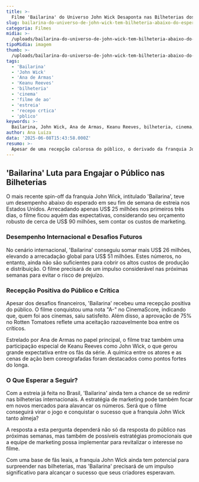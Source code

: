 ```yaml
---
title: >-
  Filme 'Bailarina' do Universo John Wick Desaponta nas Bilheterias dos EUA
slug: bailarina-do-universo-de-john-wick-tem-bilheteria-abaixo-do-esperado-nos-eua
categoria: Filmes
midia: >-
  /uploads/bailarina-do-universo-de-john-wick-tem-bilheteria-abaixo-do-esperado-nos-eua-thumb.webp
tipoMidia: imagem
thumb: >-
  /uploads/bailarina-do-universo-de-john-wick-tem-bilheteria-abaixo-do-esperado-nos-eua-thumb.webp
tags:
  - 'Bailarina'
  - 'John Wick'
  - 'Ana de Armas'
  - 'Keanu Reeves'
  - 'bilheteria'
  - 'cinema'
  - 'filme de ao'
  - 'estreia'
  - 'recepo crtica'
  - 'pblico'
keywords: >-
  Bailarina, John Wick, Ana de Armas, Keanu Reeves, bilheteria, cinema, filme de ação, estreia, recepção crítica, público
author: Ana Luiza
data: '2025-06-08T15:43:58.000Z'
resumo: >-
  Apesar de uma recepção calorosa do público, o derivado da franquia John Wick não conseguiu atingir as expectativas de bilheteria nos Estados Unidos. Com um orçamento alto, o filme enfrenta desafios para evitar prejuízos.
---
```


## 'Bailarina' Luta para Engajar o Público nas Bilheterias

O mais recente spin-off da franquia John Wick, intitulado 'Bailarina', teve um desempenho abaixo do esperado em seu fim de semana de estreia nos Estados Unidos. Arrecadando apenas US$ 25 milhões nos primeiros três dias, o filme ficou aquém das expectativas, considerando seu orçamento robusto de cerca de US$ 90 milhões, sem contar os custos de marketing.

### Desempenho Internacional e Desafios Futuros

No cenário internacional, 'Bailarina' conseguiu somar mais US$ 26 milhões, elevando a arrecadação global para US$ 51 milhões. Estes números, no entanto, ainda não são suficientes para cobrir os altos custos de produção e distribuição. O filme precisará de um impulso considerável nas próximas semanas para evitar o risco de prejuízo.

### Recepção Positiva do Público e Crítica

Apesar dos desafios financeiros, 'Bailarina' recebeu uma recepção positiva do público. O filme conquistou uma nota "A-" no CinemaScore, indicando que, quem foi aos cinemas, saiu satisfeito. Além disso, a aprovação de 75% no Rotten Tomatoes reflete uma aceitação razoavelmente boa entre os críticos.

Estrelado por Ana de Armas no papel principal, o filme traz também uma participação especial de Keanu Reeves como John Wick, o que gerou grande expectativa entre os fãs da série. A química entre os atores e as cenas de ação bem coreografadas foram destacados como pontos fortes do longa.

### O Que Esperar a Seguir?

Com a estreia já feita no Brasil, 'Bailarina' ainda tem a chance de se redimir nas bilheterias internacionais. A estratégia de marketing pode também focar em novos mercados para alavancar os números. Será que o filme conseguirá virar o jogo e conquistar o sucesso que a franquia John Wick tanto almeja?

A resposta a esta pergunta dependerá não só da resposta do público nas próximas semanas, mas também de possíveis estratégias promocionais que a equipe de marketing possa implementar para revitalizar o interesse no filme.

Com uma base de fãs leais, a franquia John Wick ainda tem potencial para surpreender nas bilheterias, mas 'Bailarina' precisará de um impulso significativo para alcançar o sucesso que seus criadores esperavam.